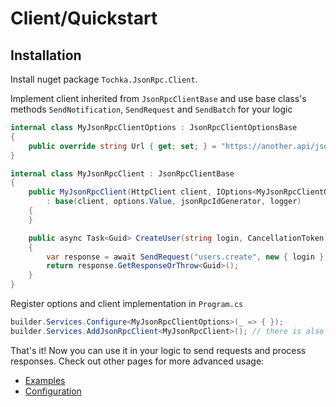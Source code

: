 # Client/Quickstart

## Installation

Install nuget package `Tochka.JsonRpc.Client`.

Implement client inherited from `JsonRpcClientBase` and use base class's methods `SendNotification`, `SendRequest` and `SendBatch` for your logic

```cs
internal class MyJsonRpcClientOptions : JsonRpcClientOptionsBase
{
    public override string Url { get; set; } = "https://another.api/jsonrpc/";
}

internal class MyJsonRpcClient : JsonRpcClientBase
{
    public MyJsonRpcClient(HttpClient client, IOptions<MyJsonRpcClientOptions> options, IJsonRpcIdGenerator jsonRpcIdGenerator, ILogger<MyJsonRpcClient> logger)
        : base(client, options.Value, jsonRpcIdGenerator, logger)
    {
    }

    public async Task<Guid> CreateUser(string login, CancellationToken cancellationToken)
    {
        var response = await SendRequest("users.create", new { login }, cancellationToken);
        return response.GetResponseOrThrow<Guid>();
    }
}
```

Register options and client implementation in `Program.cs`

```cs
builder.Services.Configure<MyJsonRpcClientOptions>(_ => { });
builder.Services.AddJsonRpcClient<MyJsonRpcClient>(); // there is also overload to register as interface
```

That's it! Now you can use it in your logic to send requests and process responses.
Check out other pages for more advanced usage:

- [Examples](examples)
- [Configuration](configuration)
